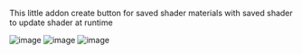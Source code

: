 This little addon create button for saved shader materials with saved shader to update shader at runtime

![image](https://github.com/user-attachments/assets/d2ad887a-e9ff-4d78-a823-22b8d99bb896)
![image](https://github.com/user-attachments/assets/58a64a9c-b9ef-42bf-9fe4-4f938fc2fa32)
![image](https://github.com/user-attachments/assets/241ca77a-8379-44fa-9a10-4c9f98556fbb)
